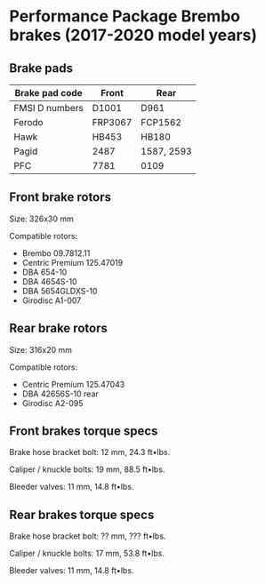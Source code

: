 # Performance Package Brembo brakes (2017-2020 model years)

## Brake pads

Brake pad code | Front   | Rear
-------------- | ------- | ----
FMSI D numbers | D1001   | D961
Ferodo         | FRP3067 | FCP1562
Hawk           | HB453   | HB180
Pagid          | 2487    | 1587, 2593
PFC            | 7781    | 0109

## Front brake rotors

Size: 326x30 mm

Compatible rotors:
* Brembo 09.7812.11
* Centric Premium 125.47019
* DBA 654-10
* DBA 4654S-10
* DBA 5654GLDXS-10
* Girodisc A1-007

## Rear brake rotors

Size: 316x20 mm

Compatible rotors:
* Centric Premium 125.47043
* DBA 42656S-10 rear
* Girodisc A2-095

## Front brakes torque specs

Brake hose bracket bolt: 12 mm, 24.3 ft•lbs.

Caliper / knuckle bolts: 19 mm, 88.5 ft•lbs.

Bleeder valves: 11 mm, 14.8 ft•lbs.

## Rear brakes torque specs

Brake hose bracket bolt: ?? mm, ??? ft•lbs.

Caliper / knuckle bolts: 17 mm, 53.8 ft•lbs.

Bleeder valves: 11 mm, 14.8 ft•lbs.
